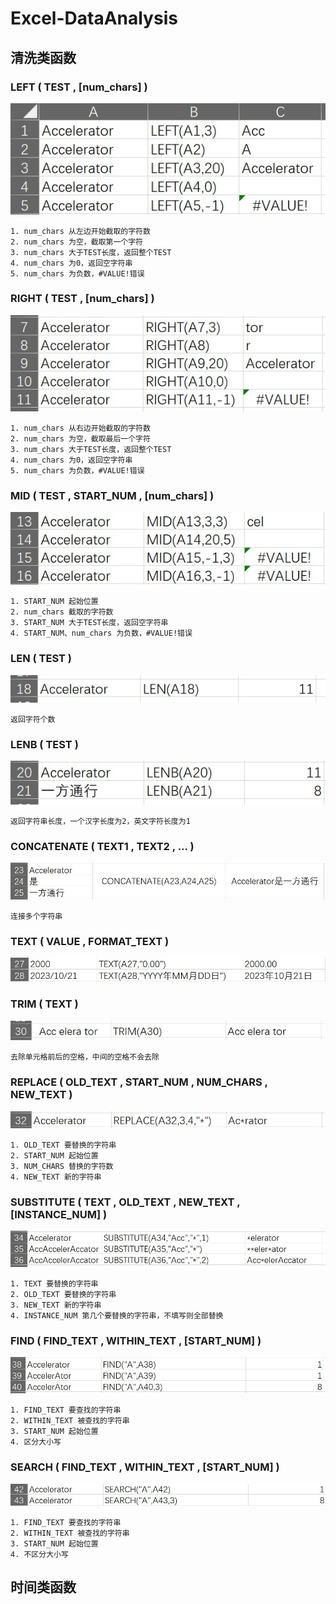 # Excel-DataAnalysis
## 清洗类函数
### LEFT ( TEST , [num_chars] )
![](Pic/snipaste20231021_142744.jpg)

    1. num_chars 从左边开始截取的字符数
    2. num_chars 为空，截取第一个字符
    3. num_chars 大于TEST长度，返回整个TEST
    4. num_chars 为0，返回空字符串
    5. num_chars 为负数，#VALUE!错误



### RIGHT ( TEST , [num_chars] )
![](Pic/snipaste20231021_143439.jpg)

    1. num_chars 从右边开始截取的字符数
    2. num_chars 为空，截取最后一个字符
    3. num_chars 大于TEST长度，返回整个TEST
    4. num_chars 为0，返回空字符串
    5. num_chars 为负数，#VALUE!错误

### MID ( TEST , START_NUM , [num_chars] )
![](Pic/snipaste20231021_144105.jpg)

    1. START_NUM 起始位置
    2. num_chars 截取的字符数
    3. START_NUM 大于TEST长度，返回空字符串
    4. START_NUM、num_chars 为负数，#VALUE!错误
   
### LEN ( TEST )
![](Pic/snipaste20231021_144430.jpg)

    返回字符个数

### LENB ( TEST )
![](Pic/snipaste20231021_145051.jpg)

    返回字符串长度，一个汉字长度为2，英文字符长度为1

### CONCATENATE ( TEXT1 , TEXT2 , ... )
![](Pic/snipaste20231021_145422.jpg)

    连接多个字符串

### TEXT ( VALUE , FORMAT_TEXT )
![](Pic/snipaste20231021_145917.jpg)

### TRIM ( TEXT )
![](Pic/snipaste20231021_150340.jpg)

    去除单元格前后的空格，中间的空格不会去除

### REPLACE ( OLD_TEXT , START_NUM , NUM_CHARS , NEW_TEXT )
![](Pic/snipaste20231021_150719.jpg)

    1. OLD_TEXT 要替换的字符串
    2. START_NUM 起始位置
    3. NUM_CHARS 替换的字符数
    4. NEW_TEXT 新的字符串

### SUBSTITUTE ( TEXT , OLD_TEXT , NEW_TEXT , [INSTANCE_NUM] )
![](Pic/snipaste20231021_151233.jpg)

    1. TEXT 要替换的字符串
    2. OLD_TEXT 要替换的字符串
    3. NEW_TEXT 新的字符串
    4. INSTANCE_NUM 第几个要替换的字符串，不填写则全部替换

### FIND ( FIND_TEXT , WITHIN_TEXT , [START_NUM] )
![](Pic/snipaste20231021_151645.jpg)

    1. FIND_TEXT 要查找的字符串
    2. WITHIN_TEXT 被查找的字符串
    3. START_NUM 起始位置
    4. 区分大小写
   
### SEARCH ( FIND_TEXT , WITHIN_TEXT , [START_NUM] )   
![](Pic/snipaste20231021_152005.jpg)

    1. FIND_TEXT 要查找的字符串
    2. WITHIN_TEXT 被查找的字符串
    3. START_NUM 起始位置
    4. 不区分大小写

## 时间类函数